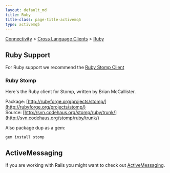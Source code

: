 ```yaml
---
layout: default_md
title: Ruby 
title-class: page-title-activemq5
type: activemq5
---
```


[Connectivity](connectivity) > [Cross Language Clients](cross-language-clients) > [Ruby](ruby)


Ruby Support
------------

For Ruby support we recommend the [Ruby Stomp Client](http://stomp.codehaus.org/Ruby)

### Ruby Stomp

Here's the Ruby client for Stomp, written by Brian McCallister.

Package: [http://rubyforge.org/projects/stomp/](http://rubyforge.org/projects/stomp/)  
Source: [http://svn.codehaus.org/stomp/ruby/trunk/](http://svn.codehaus.org/stomp/ruby/trunk/)

Also package dup as a gem:
```
gem install stomp
```

ActiveMessaging
---------------

If you are working with Rails you might want to check out [ActiveMessaging](http://dev.tirsen.com/trac/activemessaging).